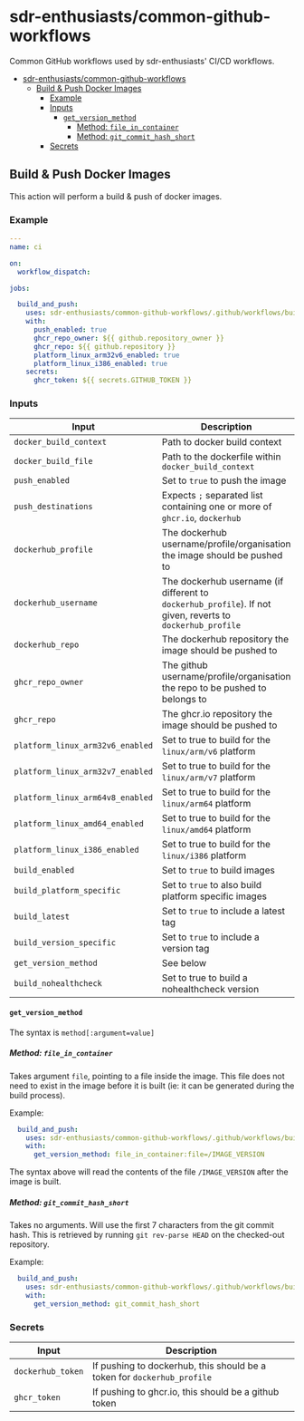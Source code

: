 # sdr-enthusiasts/common-github-workflows

Common GitHub workflows used by sdr-enthusiasts' CI/CD workflows.

* [sdr-enthusiasts/common-github-workflows](#sdr-enthusiastscommon-github-workflows)
  * [Build & Push Docker Images](#build--push-docker-images)
    * [Example](#example)
    * [Inputs](#inputs)
      * [`get_version_method`](#get_version_method)
        * [Method: `file_in_container`](#method-file_in_container)
        * [Method: `git_commit_hash_short`](#method-git_commit_hash_short)
    * [Secrets](#secrets)

## Build & Push Docker Images

This action will perform a build & push of docker images.

### Example

```yaml
---
name: ci

on:
  workflow_dispatch:

jobs:

  build_and_push:
    uses: sdr-enthusiasts/common-github-workflows/.github/workflows/build_and_push_image.yml@main
    with:
      push_enabled: true
      ghcr_repo_owner: ${{ github.repository_owner }}
      ghcr_repo: ${{ github.repository }}
      platform_linux_arm32v6_enabled: true
      platform_linux_i386_enabled: true
    secrets:
      ghcr_token: ${{ secrets.GITHUB_TOKEN }}
```

### Inputs

| Input | Description | Required | Default |
| ----- | ----------- | -------- | ------- |
| `docker_build_context` | Path to docker build context | `false` | `.` |
| `docker_build_file` | Path to the dockerfile within `docker_build_context` | `false` | `./Dockerfile` |
| `push_enabled` | Set to `true` to push the image | `false` | `false` |
| `push_destinations` | Expects `;` separated list containing one or more of `ghcr.io`, `dockerhub` | `false` | `ghcr.io` |
| `dockerhub_profile` | The dockerhub username/profile/organisation the image should be pushed to | `false` | |
| `dockerhub_username` | The dockerhub username (if different to `dockerhub_profile`). If not given, reverts to `dockerhub_profile` | |
| `dockerhub_repo` | The dockerhub repository the image should be pushed to | `false` | |
| `ghcr_repo_owner` | The github username/profile/organisation the repo to be pushed to belongs to | `false` | |
| `ghcr_repo` | The ghcr.io repository the image should be pushed to | `false` | |
| `platform_linux_arm32v6_enabled` | Set to true to build for the `linux/arm/v6` platform | `false` | `false` |
| `platform_linux_arm32v7_enabled` | Set to true to build for the `linux/arm/v7` platform | `false` | `true` |
| `platform_linux_arm64v8_enabled` | Set to true to build for the `linux/arm64` platform | `false` | `true` |
| `platform_linux_amd64_enabled` | Set to true to build for the `linux/amd64` platform | `false` | `true` |
| `platform_linux_i386_enabled` | Set to true to build for the `linux/i386` platform | `false` | `false` |
| `build_enabled` | Set to `true` to build images | `false` | `true` |
| `build_platform_specific` | Set to `true` to also build platform specific images | `false` | `true` |
| `build_latest` | Set to `true` to include a latest tag | `false` | `true` |
| `build_version_specific` | Set to `true` to include a version tag | `false` | `true` |
| `get_version_method` | See below | `false` | `file_in_container:file=/IMAGE_VERSION` |
| `build_nohealthcheck` | Set to true to build a nohealthcheck version | `false` | `true` |

#### `get_version_method`

The syntax is `method[:argument=value]`

##### Method: `file_in_container`

Takes argument `file`, pointing to a file inside the image. This file does not need to exist in the image before it is built (ie: it can be generated during the build process).

Example:

```yaml
  build_and_push:
    uses: sdr-enthusiasts/common-github-workflows/.github/workflows/build_and_push_image.yml@main
    with:
      get_version_method: file_in_container:file=/IMAGE_VERSION
```

The syntax above will read the contents of the file `/IMAGE_VERSION` after the image is built.

##### Method: `git_commit_hash_short`

Takes no arguments. Will use the first 7 characters from the git commit hash. This is retrieved by running `git rev-parse HEAD` on the checked-out repository.

Example:

```yaml
  build_and_push:
    uses: sdr-enthusiasts/common-github-workflows/.github/workflows/build_and_push_image.yml@main
    with:
      get_version_method: git_commit_hash_short
```

### Secrets

| Input | Description |
| ----- | ----------- |
| `dockerhub_token` | If pushing to dockerhub, this should be a token for `dockerhub_profile` |
| `ghcr_token` | If pushing to ghcr.io, this should be a github token |

